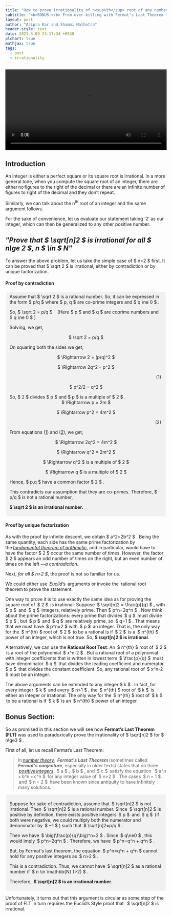 ```yaml
---
title: "How to prove irrationality of n<sup>th</sup> root of any number"
subtitle: "<b>BONUS:</b> From over-killing with Fermat’s Last Theorem to ending up in bogus proof"
layout: post
author: "Aripra Kar and Shammi Malhotra"
header-style: text
date: 2021-3-09 23:17:34 +0530
plchart: true
mathjax: true
tags:
  - post
  - irrationality
---
```



<video width="100%" controls>
<source src="{{ site.baseurl }}/media/irrationality1.mp4" type="video/mp4">
</video>

## Introduction

An integer is either a perfect square or its square root is irrational. In a more general tone, when you compute the square root of an integer, there are either no figures to the right of the decimal or there are an infinite number of figures to right of the decimal and they don’t repeat. 

Similarly, we can talk about the n<sup>th</sup> root of an integer and the same argument follows.  

For the sake of convenience, let us evaluate our statement taking ‘$2$’ as our integer, which can then be generalized to any other positive number.  

## *&quot;Prove that  $ \sqrt[n]2 $  is irrational for all  $ n\ge 2 $, n  $ \in $  N&quot;* 

To answer the above problem, let us take the simple case of  $ n=2 $  first. It can be proved that  $ \sqrt 2 $  is irrational, either by contradiction or by unique factorization. 

#### Proof by contradiction

<div style="background-color:#f1f1f1;margin: 0 3px;padding:6px 10px;">
Assume that  $ \sqrt 2 $  is a rational number. So, it can be expressed in the form  $ p/q $  where  $ p, q $  are co-prime integers and  $ q \ne 0 $ . <br />

So,  $ \sqrt 2 = p/q $   &nbsp; &nbsp;[Here  $ p $  and  $ q $  are coprime numbers and  $ q \ne 0 $ ] <br />

Solving, we get, <br />

<center>
 $ \sqrt 2 = p/q $ <br />
</center>

On squaring both the sides we get, <br />

<center>
 $ \Rightarrow 2 = (p/q)^2 $ <br />

 $ \Rightarrow 2q^2 = p^2 $  <div style="float:right;margin-right:4px;">&nbsp; (<a name="1.1">1</a>) </div><br />

 $ p^2/2 = q^2 $  <br />
</center>
So,  $ 2 $  divides  $ p $  and  $ p $  is a multiple of  $ 2 $ . <br />

<center>
 $ \Rightarrow p = 2m  $  <br />

 $ \Rightarrow p^2 = 4m^2 $  <div style="float:right;margin-right:4px;">&nbsp; (<a name="1.2">2</a>) </div><br />
</center>

From equations (<a href="#1.1">1</a>) and (<a href="#1.2">2</a>), we get, <br />
<center>
 $ \Rightarrow 2q^2 = 4m^2 $  <br />

 $ \Rightarrow q^2 = 2m^2 $  <br />

 $ \Rightarrow q^2 $  is a multiple of  $ 2 $  <br />

 $ \Rightarrow q $  is a multiple of  $ 2 $  <br />
</center>
Hence,  $ p,q $  have a common factor  $ 2 $ .  <br />


This contradicts our assumption that they are co-primes. Therefore,  $ p/q $  is not a rational number, <br />

<b> $ \sqrt 2 $  is an irrational number.</b>

</div>

#### Proof by unique factorization
As with the proof by infinite descent, we obtain  $ a^2=2b^2 $ . Being the same quantity, each side has the same prime factorization by the [_fundamental theorem of arithmetic_](https://en.wikipedia.org/wiki/Fundamental_theorem_of_arithmetic), and in particular, would have to have the factor  $ 2 $  occur the same number of times. However, the factor  $ 2 $  appears an odd number of times on the right, but an even number of times on the left *—a contradiction*. 

Next, *for all  $ n>2 $*, the proof is not so familiar for us.  

We could either use  *Euclid*’s  arguments or invoke the  rational root theorem to prove the statement. 

One way to prove it is to use exactly the same idea as for proving the square root of  $ 2 $  is irrational: Suppose  $ \sqrt[n]2 = \frac{p}{q} $ , with  $ p $  and  $ q $  integers, relatively prime. Then  $ p^n=2q^n $ . Now think about the prime factorizations: every prime that divides  $ q $  must divide  $ p $ , but  $ p $  and  $ q $  are relatively prime, so  $ q=1 $ . That means that we must have  $ p^n=2 $  with  $ p $  an integer. That is, the only way for the  $ n^{th} $  root of  $ 2 $  to be a rational is if  $ 2 $  is a  $ n^{th} $  power of an integer, which is not true. So, <b> $ \sqrt[n]2 $  is irrational</b>.


Alternatively, we can use the **Rational Root Test**: An  $ n^{th} $  root of  $ 2 $  is a root of the polynomial  $ x^n-2 $ . But a rational root of a polynomial with integer coefficients that is written in lowest term  $ \frac{p}{q} $  must have denominator  $ q $  that divides the leading coefficient and numerator  $ p $  that divides the constant coefficient. So, any rational root of  
 $ x^n-2 $  must be an integer.

 

The above arguments can be extended to any integer  $ k $ . In fact, for every integer  $ k $  and every  $ n>1 $ , the  $ n^{th} $  root of  $ k $  is either an integer or irrational. The only way for the  $ n^{th} $  root of  $ k $  to be a rational is if  $ k $  is an  $ n^{th} $  power of an integer. 

 

## Bonus Section: 

So as promised in this section we will see how **Fermat’s Last Theorem (FLT)** was used to paradoxically prove the irrationality of  $ \sqrt[n]2 $  for  $ n\ge3 $ . 

First of all, let us recall Fermat’s Last Theorem: 

> In [_number theory_](https://en.wikipedia.org/wiki/Number_theory),  **_Fermat's Last Theorem_** (sometimes called  _**Fermat's conjecture**_, especially in older texts) states that no three  [_positive integers_](https://en.wikipedia.org/wiki/Integer)   $ a $ ,  $ b $ , and  $ c $  satisfy the equation   $ a^n + b^n = c^n $   for any integer value of  $ n>2 $ . The cases  $ n = 1 $  and  $ n = 2 $  have been known since antiquity to have infinitely many solutions.

<div style="background-color:#f1f1f1;margin: 0 3px;padding:6px 10px;">

Suppose for sake of contradiction, assume that  $ \sqrt[n]2 $  is not irrational. Then  $ \sqrt[n]2 $  is a rational number. Since  $ \sqrt[n]2 $  is positive by definition, there exists positive integers  $ p $  and  $ q $  (if both were negative, we could multiply both the numerator and denominator by  $ −1 $ ) such that  $ \sqrt[n]2=p/q $ . <br />

Then we have  $ \big(\frac{p}{q}\big)^n=2 $ . Since  $ q\ne0 $ , this would imply  $ p^n=2q^n $ . Therefore, we have  $ p^n=q^n + q^n $ .<br />

But, by Fermat's last theorem, the equation  $ p^n=q^n + q^n $  cannot hold for any positive integers as  $ n>2 $ .<br />

This is a contradiction. Thus, we cannot have  $ \sqrt[n]2 $  as a rational number if  $ n \in \mathbb{N} (>2) $ . <br />

Therefore, <b> $ \sqrt[n]2 $  is an irrational number</b>.

</div>

Unfortunately, it turns out that this argument is circular as some step of the proof of FLT in turn requires the Euclid’s Style proof that   $ \sqrt[n]2 $  is irrational.  

